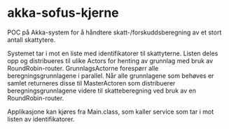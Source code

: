akka-sofus-kjerne
=================
POC på Akka-system for å håndtere skatt-/forskuddsberegning av et stort antall skattytere. 

Systemet tar i mot en liste med identifikatorer til skattyterne. Listen deles opp og distribueres til ulike Actors for henting av grunnlag med bruk av RoundRobin-router. GrunnlagsActorne forespørr alle beregningsgrunnlagene i parallel. Når alle grunnlagene som behøves er samlet returneres disse til MasterActoren som distribuerer beregningsgrunnlagene videre til skatteberegning ved bruk av en RoundRobin-router.

Applikasjone kan kjøres fra Main.class, som kaller service som tar i mot listen av identifikatorer.
